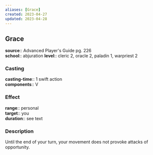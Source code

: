 ```yaml
---
aliases: [Grace]
created: 2023-04-27
updated: 2023-04-28
---
```


## Grace

**source**:: Advanced Player's Guide pg. 226  
**school**:: abjuration
**level**:: cleric 2, oracle 2, paladin 1, warpriest 2

### Casting

**casting-time**:: 1 swift action  
**components**:: V

### Effect

**range**:: personal  
**target**:: you  
**duration**:: see text

### Description

Until the end of your turn, your movement does not provoke attacks of opportunity.
